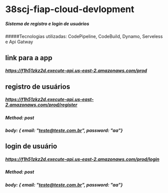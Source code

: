 # 38scj-fiap-cloud-devlopment
##### Sistema de registro e login de usuários
#####Tecnologias utilizadas: CodePipeline, CodeBuild, Dynamo, Serveless e Api Gatway

## link para a app
##### https://f1h51zkz2d.execute-api.us-east-2.amazonaws.com/prod


## registro de usuários
##### https://f1h51zkz2d.execute-api.us-east-2.amazonaws.com/prod/register
##### Method: post
##### body: { email: "teste@teste.com.br", password: "aa"}

## login de usuário
##### https://f1h51zkz2d.execute-api.us-east-2.amazonaws.com/prod/login
##### Method: post
##### body: { email: "teste@teste.com.br", password: "aa"}
